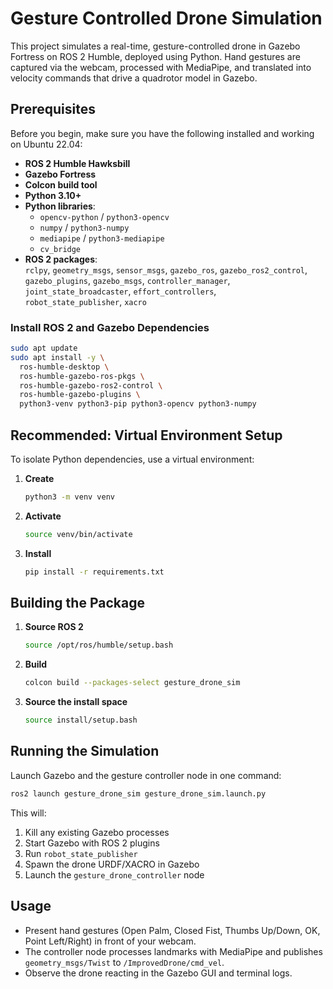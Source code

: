 # Gesture Controlled Drone Simulation

This project simulates a real-time, gesture-controlled drone in Gazebo Fortress on ROS 2 Humble, deployed using Python. Hand gestures are captured via the webcam, processed with MediaPipe, and translated into velocity commands that drive a quadrotor model in Gazebo.

## Prerequisites
Before you begin, make sure you have the following installed and working on Ubuntu 22.04:

- **ROS 2 Humble Hawksbill**  
- **Gazebo Fortress**  
- **Colcon build tool**  
- **Python 3.10+**  
- **Python libraries**:  
  - `opencv-python` / `python3-opencv`  
  - `numpy` / `python3-numpy`  
  - `mediapipe` / `python3-mediapipe`  
  - `cv_bridge`  
- **ROS 2 packages**:  
  `rclpy`, `geometry_msgs`, `sensor_msgs`, `gazebo_ros`, `gazebo_ros2_control`,  
  `gazebo_plugins`, `gazebo_msgs`, `controller_manager`,  
  `joint_state_broadcaster`, `effort_controllers`,  
  `robot_state_publisher`, `xacro`

### Install ROS 2 and Gazebo Dependencies
```bash
sudo apt update
sudo apt install -y \
  ros-humble-desktop \
  ros-humble-gazebo-ros-pkgs \
  ros-humble-gazebo-ros2-control \
  ros-humble-gazebo-plugins \
  python3-venv python3-pip python3-opencv python3-numpy
```

## Recommended: Virtual Environment Setup
To isolate Python dependencies, use a virtual environment:

1. **Create**  
   ```bash
   python3 -m venv venv
   ```
2. **Activate**  
   ```bash
   source venv/bin/activate
   ```
3. **Install**  
   ```bash
   pip install -r requirements.txt
   ```

## Building the Package
1. **Source ROS 2**  
   ```bash
   source /opt/ros/humble/setup.bash
   ```
2. **Build**  
   ```bash
   colcon build --packages-select gesture_drone_sim
   ```
3. **Source the install space**  
   ```bash
   source install/setup.bash
   ```

## Running the Simulation
Launch Gazebo and the gesture controller node in one command:
```bash
ros2 launch gesture_drone_sim gesture_drone_sim.launch.py
```
This will:
1. Kill any existing Gazebo processes  
2. Start Gazebo with ROS 2 plugins  
3. Run `robot_state_publisher`  
4. Spawn the drone URDF/XACRO in Gazebo  
5. Launch the `gesture_drone_controller` node

## Usage
- Present hand gestures (Open Palm, Closed Fist, Thumbs Up/Down, OK, Point Left/Right) in front of your webcam.  
- The controller node processes landmarks with MediaPipe and publishes `geometry_msgs/Twist` to `/ImprovedDrone/cmd_vel`.  
- Observe the drone reacting in the Gazebo GUI and terminal logs.

